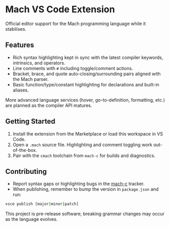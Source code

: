 # Mach VS Code Extension

Official editor support for the Mach programming language while it stabilises.

## Features
- Rich syntax highlighting kept in sync with the latest compiler keywords, intrinsics, and operators.
- Line comments with `#` including toggle/comment actions.
- Bracket, brace, and quote auto-closing/surrounding pairs aligned with the Mach parser.
- Basic function/type/constant highlighting for declarations and built-in aliases.

More advanced language services (hover, go-to-definition, formatting, etc.) are planned as the compiler API matures.

## Getting Started
1. Install the extension from the Marketplace or load this workspace in VS Code.
2. Open a `.mach` source file. Highlighting and comment toggling work out-of-the-box.
3. Pair with the `cmach` toolchain from `mach-c` for builds and diagnostics.

## Contributing
- Report syntax gaps or highlighting bugs in the [mach-c](https://github.com/octalide/mach-c) tracker.
- When publishing, remember to bump the version in `package.json` and run:

```bash
vsce publish [major|minor|patch]
```

This project is pre-release software; breaking grammar changes may occur as the language evolves.
